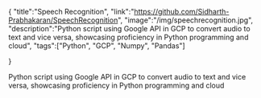 {
    "title":"Speech Recognition",
    "link":"https://github.com/Sidharth-Prabhakaran/SpeechRecognition",
    "image":"/img/speechrecognition.jpg",
    "description":"Python script using Google API in GCP to convert audio to text and vice versa, showcasing proficiency in Python programming and cloud",
    "tags":["Python", "GCP", "Numpy", "Pandas"]
    
}


Python script using Google API in GCP to convert audio to text and vice versa, showcasing proficiency in Python programming and cloud
